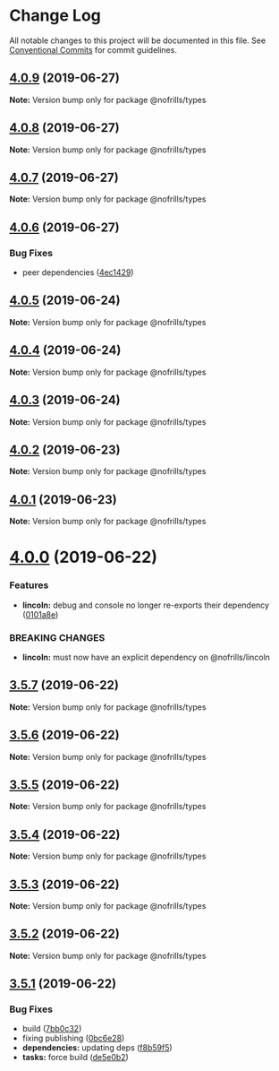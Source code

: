 # Change Log

All notable changes to this project will be documented in this file.
See [Conventional Commits](https://conventionalcommits.org) for commit guidelines.

## [4.0.9](https://github.com/nativecode-dev/nofrills/compare/@nofrills/types@4.0.8...@nofrills/types@4.0.9) (2019-06-27)

**Note:** Version bump only for package @nofrills/types





## [4.0.8](https://github.com/nativecode-dev/nofrills/compare/@nofrills/types@4.0.7...@nofrills/types@4.0.8) (2019-06-27)

**Note:** Version bump only for package @nofrills/types





## [4.0.7](https://github.com/nativecode-dev/nofrills/compare/@nofrills/types@4.0.4...@nofrills/types@4.0.7) (2019-06-27)

**Note:** Version bump only for package @nofrills/types





## [4.0.6](https://github.com/nativecode-dev/nofrills/compare/@nofrills/types@4.0.5...@nofrills/types@4.0.6) (2019-06-27)


### Bug Fixes

* peer dependencies ([4ec1429](https://github.com/nativecode-dev/nofrills/commit/4ec1429))





## [4.0.5](https://github.com/nativecode-dev/nofrills/compare/@nofrills/types@4.0.4...@nofrills/types@4.0.5) (2019-06-24)

**Note:** Version bump only for package @nofrills/types





## [4.0.4](https://github.com/nativecode-dev/nofrills/compare/@nofrills/types@4.0.1...@nofrills/types@4.0.4) (2019-06-24)

**Note:** Version bump only for package @nofrills/types





## [4.0.3](https://github.com/nativecode-dev/nofrills/compare/@nofrills/types@4.0.2...@nofrills/types@4.0.3) (2019-06-24)

**Note:** Version bump only for package @nofrills/types





## [4.0.2](https://github.com/nativecode-dev/nofrills/compare/@nofrills/types@4.0.1...@nofrills/types@4.0.2) (2019-06-23)

**Note:** Version bump only for package @nofrills/types





## [4.0.1](https://github.com/nativecode-dev/nofrills/compare/@nofrills/types@3.5.5...@nofrills/types@4.0.1) (2019-06-23)

**Note:** Version bump only for package @nofrills/types





# [4.0.0](https://github.com/nativecode-dev/nofrills/compare/@nofrills/types@3.5.7...@nofrills/types@4.0.0) (2019-06-22)


### Features

* **lincoln:** debug and console no longer re-exports their dependency ([0101a8e](https://github.com/nativecode-dev/nofrills/commit/0101a8e))


### BREAKING CHANGES

* **lincoln:** must now have an explicit dependency on @nofrills/lincoln





## [3.5.7](https://github.com/nativecode-dev/nofrills/compare/@nofrills/types@3.5.6...@nofrills/types@3.5.7) (2019-06-22)

**Note:** Version bump only for package @nofrills/types





## [3.5.6](https://github.com/nativecode-dev/nofrills/compare/@nofrills/types@3.5.5...@nofrills/types@3.5.6) (2019-06-22)

**Note:** Version bump only for package @nofrills/types





## [3.5.5](https://github.com/nativecode-dev/nofrills/compare/@nofrills/types@3.5.2...@nofrills/types@3.5.5) (2019-06-22)

**Note:** Version bump only for package @nofrills/types





## [3.5.4](https://github.com/nativecode-dev/nofrills/compare/@nofrills/types@3.5.3...@nofrills/types@3.5.4) (2019-06-22)

**Note:** Version bump only for package @nofrills/types





## [3.5.3](https://github.com/nativecode-dev/nofrills/compare/@nofrills/types@3.5.2...@nofrills/types@3.5.3) (2019-06-22)

**Note:** Version bump only for package @nofrills/types





## [3.5.2](https://github.com/nativecode-dev/nofrills/compare/@nofrills/types@3.5.1...@nofrills/types@3.5.2) (2019-06-22)

**Note:** Version bump only for package @nofrills/types





## [3.5.1](https://github.com/nativecode-dev/nofrills/compare/@nofrills/types@3.5.0...@nofrills/types@3.5.1) (2019-06-22)


### Bug Fixes

* build ([7bb0c32](https://github.com/nativecode-dev/nofrills/commit/7bb0c32))
* fixing publishing ([0bc6e28](https://github.com/nativecode-dev/nofrills/commit/0bc6e28))
* **dependencies:** updating deps ([f8b59f5](https://github.com/nativecode-dev/nofrills/commit/f8b59f5))
* **tasks:** force build ([de5e0b2](https://github.com/nativecode-dev/nofrills/commit/de5e0b2))
